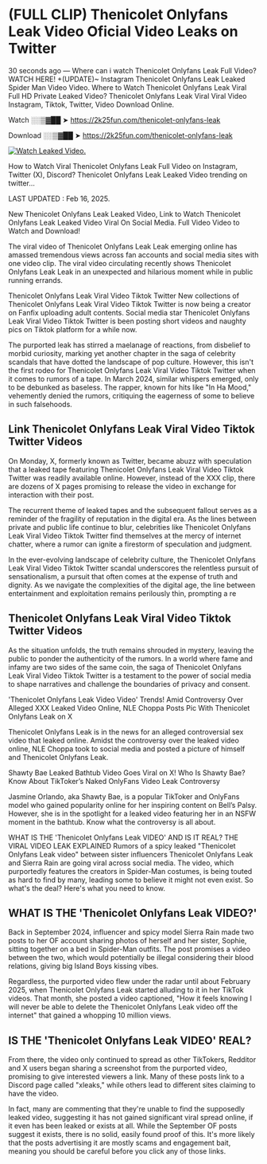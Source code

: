 # (FULL CLIP) Thenicolet Onlyfans Leak Video Oficial Video Leaks on Twitter

30 seconds ago — Where can i watch Thenicolet Onlyfans Leak Full Video? WATCH HERE! +(UPDATE)~ Instagram Thenicolet Onlyfans Leak Leaked Spider Man Video Video. Where to Watch Thenicolet Onlyfans Leak Viral Full HD Private Leaked Video? Thenicolet Onlyfans Leak Viral Viral Video Instagram, Tiktok, Twitter, Video Download Online.

Watch ░░▒▓██ ➤ https://2k25fun.com/thenicolet-onlyfans-leak

Download ░░▒▓██ ➤ https://2k25fun.com/thenicolet-onlyfans-leak

[![Watch Leaked Video.](https://miro.medium.com/v2/resize:fit:828/format:webp/1*cilzJN44JGOrTw9NJCrNHA.gif "Watch Leaked Video")](https://2k25fun.com/thenicolet-onlyfans-leak)

How to Watch Viral Thenicolet Onlyfans Leak Full Video on Instagram, Twitter (X), Discord? Thenicolet Onlyfans Leak Leaked Video trending on twitter...

LAST UPDATED : Feb 16, 2025.

New Thenicolet Onlyfans Leak Leaked Video, Link to Watch Thenicolet Onlyfans Leak Leaked Video Viral On Social Media. Full Video Video to Watch and Download!

The viral video of Thenicolet Onlyfans Leak Leak emerging online has amassed tremendous views across fan accounts and social media sites with one video clip. The viral video circulating recently shows Thenicolet Onlyfans Leak Leak in an unexpected and hilarious moment while in public running errands.

Thenicolet Onlyfans Leak Viral Video Tiktok Twitter New collections of Thenicolet Onlyfans Leak Viral Video Tiktok Twitter is now being a creator on Fanfix uploading adult contents. Social media star Thenicolet Onlyfans Leak Viral Video Tiktok Twitter is been posting short videos and naughty pics on Tiktok platform for a while now.

The purported leak has stirred a maelanage of reactions, from disbelief to morbid curiosity, marking yet another chapter in the saga of celebrity scandals that have dotted the landscape of pop culture. However, this isn't the first rodeo for Thenicolet Onlyfans Leak Viral Video Tiktok Twitter when it comes to rumors of a tape. In March 2024, similar whispers emerged, only to be debunked as baseless. The rapper, known for hits like "In Ha Mood," vehemently denied the rumors, critiquing the eagerness of some to believe in such falsehoods.

## Link Thenicolet Onlyfans Leak Viral Video Tiktok Twitter Videos

On Monday, X, formerly known as Twitter, became abuzz with speculation that a leaked tape featuring Thenicolet Onlyfans Leak Viral Video Tiktok Twitter was readily available online. However, instead of the XXX clip, there are dozens of X pages promising to release the video in exchange for interaction with their post.

The recurrent theme of leaked tapes and the subsequent fallout serves as a reminder of the fragility of reputation in the digital era. As the lines between private and public life continue to blur, celebrities like Thenicolet Onlyfans Leak Viral Video Tiktok Twitter find themselves at the mercy of internet chatter, where a rumor can ignite a firestorm of speculation and judgment.

In the ever-evolving landscape of celebrity culture, the Thenicolet Onlyfans Leak Viral Video Tiktok Twitter scandal underscores the relentless pursuit of sensationalism, a pursuit that often comes at the expense of truth and dignity. As we navigate the complexities of the digital age, the line between entertainment and exploitation remains perilously thin, prompting a re

##  Thenicolet Onlyfans Leak Viral Video Tiktok Twitter Videos

As the situation unfolds, the truth remains shrouded in mystery, leaving the public to ponder the authenticity of the rumors. In a world where fame and infamy are two sides of the same coin, the saga of Thenicolet Onlyfans Leak Viral Video Tiktok Twitter is a testament to the power of social media to shape narratives and challenge the boundaries of privacy and consent.

'Thenicolet Onlyfans Leak Video Video' Trends! Amid Controversy Over Alleged XXX Leaked Video Online, NLE Choppa Posts Pic With Thenicolet Onlyfans Leak on X

Thenicolet Onlyfans Leak is in the news for an alleged controversial sex video that leaked online. Amidst the controversy over the leaked video online, NLE Choppa took to social media and posted a picture of himself and Thenicolet Onlyfans Leak.

Shawty Bae Leaked Bathtub Video Goes Viral on X! Who Is Shawty Bae? Know About TikToker’s Naked OnlyFans Video Leak Controversy

Jasmine Orlando, aka Shawty Bae, is a popular TikToker and OnlyFans model who gained popularity online for her inspiring content on Bell’s Palsy. However, she is in the spotlight for a leaked video featuring her in an NSFW moment in the bathtub. Know what the controversy is all about.

WHAT IS THE 'Thenicolet Onlyfans Leak VIDEO' AND IS IT REAL? THE VIRAL VIDEO LEAK EXPLAINED Rumors of a spicy leaked "Thenicolet Onlyfans Leak video" between sister influencers Thenicolet Onlyfans Leak and Sierra Rain are going viral across social media. The video, which purportedly features the creators in Spider-Man costumes, is being touted as hard to find by many, leading some to believe it might not even exist. So what's the deal? Here's what you need to know.

## WHAT IS THE 'Thenicolet Onlyfans Leak VIDEO?'

Back in September 2024, influencer and spicy model Sierra Rain made two posts to her OF account sharing photos of herself and her sister, Sophie, sitting together on a bed in Spider-Man outfits. The post promises a video between the two, which would potentially be illegal considering their blood relations, giving big Island Boys kissing vibes.

Regardless, the purported video flew under the radar until about February 2025, when Thenicolet Onlyfans Leak started alluding to it in her TikTok videos. That month, she posted a video captioned, "How it feels knowing I will never be able to delete the Thenicolet Onlyfans Leak video off the internet" that gained a whopping 10 million views.

## IS THE 'Thenicolet Onlyfans Leak VIDEO' REAL?

From there, the video only continued to spread as other TikTokers, Redditor and X users began sharing a screenshot from the purported video, promising to give interested viewers a link. Many of these posts link to a Discord page called "xleaks," while others lead to different sites claiming to have the video.

In fact, many are commenting that they're unable to find the supposedly leaked video, suggesting it has not gained significant viral spread online, if it even has been leaked or exists at all. While the September OF posts suggest it exists, there is no solid, easily found proof of this. It's more likely that the posts advertising it are mostly scams and engagement bait, meaning you should be careful before you click any of those links.